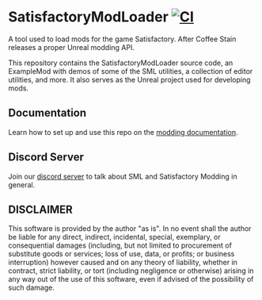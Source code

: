 # SatisfactoryModLoader [![CI](https://github.com/satisfactorymodding/SatisfactoryModLoader/actions/workflows/build.yml/badge.svg)](https://github.com/satisfactorymodding/SatisfactoryModLoader/actions/workflows/build.yml)

A tool used to load mods for the game Satisfactory. After Coffee Stain releases a proper Unreal modding API.

This repository contains the SatisfactoryModLoader source code,
an ExampleMod with demos of some of the SML utilities,
a collection of editor utilities,
and more.
It also serves as the Unreal project used for developing mods.

## Documentation

Learn how to set up and use this repo on the [modding documentation](https://docs.ficsit.app/).

## Discord Server

Join our [discord server](https://discord.gg/QzcG9nX) to talk about SML and Satisfactory Modding in general.

## DISCLAIMER

This software is provided by the author "as is". In no event shall the author be liable for any direct, indirect, incidental, special, exemplary, or consequential damages (including, but not limited to procurement of substitute goods or services; loss of use, data, or profits; or business interruption) however caused and on any
theory of liability, whether in contract, strict liability, or tort (including negligence or otherwise) arising in any way out of the use of this software, even if advised of the possibility of such damage.
